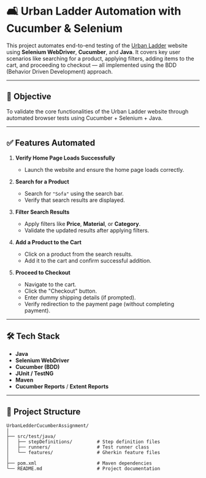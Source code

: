 # 🛋️ Urban Ladder Automation with Cucumber & Selenium

This project automates end-to-end testing of the [Urban Ladder](https://www.urbanladder.com/) website using **Selenium WebDriver**, **Cucumber**, and **Java**. It covers key user scenarios like searching for a product, applying filters, adding items to the cart, and proceeding to checkout — all implemented using the BDD (Behavior Driven Development) approach.

---

## 🚀 Objective

To validate the core functionalities of the Urban Ladder website through automated browser tests using Cucumber + Selenium + Java.

---

## ✅ Features Automated

1. **Verify Home Page Loads Successfully**
   - Launch the website and ensure the home page loads correctly.

2. **Search for a Product**
   - Search for `"Sofa"` using the search bar.
   - Verify that search results are displayed.

3. **Filter Search Results**
   - Apply filters like **Price**, **Material**, or **Category**.
   - Validate the updated results after applying filters.

4. **Add a Product to the Cart**
   - Click on a product from the search results.
   - Add it to the cart and confirm successful addition.

5. **Proceed to Checkout**
   - Navigate to the cart.
   - Click the "Checkout" button.
   - Enter dummy shipping details (if prompted).
   - Verify redirection to the payment page (without completing payment).

---

## 🛠️ Tech Stack

- **Java**
- **Selenium WebDriver**
- **Cucumber (BDD)**
- **JUnit / TestNG**
- **Maven**
- **Cucumber Reports** / **Extent Reports**

---

## 📁 Project Structure

```plaintext
UrbanLedderCucumberAssignment/
│
├── src/test/java/
│   ├── stepDefinitions/         # Step definition files
│   ├── runners/                 # Test runner class
│   └── features/                # Gherkin feature files
│
├── pom.xml                      # Maven dependencies
└── README.md                    # Project documentation
